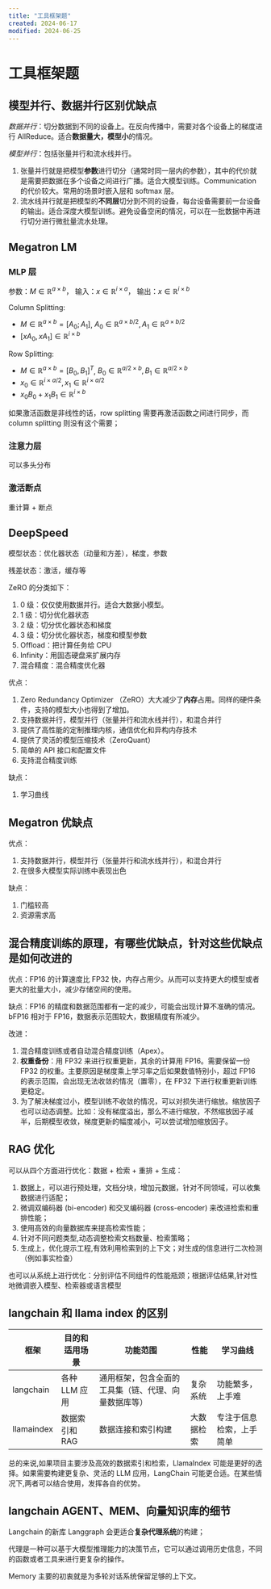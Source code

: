 ```yaml
---
title: "工具框架题"
created: 2024-06-17
modified: 2024-06-25
---
```


# 工具框架题

## 模型并行、数据并行区别优缺点

*数据并行*：切分数据到不同的设备上。在反向传播中，需要对各个设备上的梯度进行 AllReduce。适合**数据量大，模型小**的情况。

*模型并行*：包括张量并行和流水线并行。

1. 张量并行就是把模型**参数**进行切分（通常时同一层内的参数），其中的代价就是需要把数据在多个设备之间进行广播。适合大模型训练。Communication 的代价较大。常用的场景时嵌入层和 softmax 层。
2. 流水线并行就是把模型的**不同层**切分到不同的设备，每台设备需要前一台设备的输出。适合深度大模型训练。避免设备空闲的情况，可以在一批数据中再进行切分进行微批量流水处理。

## Megatron LM

### MLP 层

参数：$M \in \mathbb{R}^{a\times b}$， 输入：$x \in \mathbb{R}^{i\times a}$， 输出：$x \in \mathbb{R}^{i\times b}$

Column Splitting:

- $M \in \mathbb{R}^{a\times b} = [A_0;A_1]$, $A_0 \in \mathbb{R}^{a\times b/2}, A_1 \in \mathbb{R}^{a\times b/2}$
- $[xA_0, xA_1] \in \mathbb{R}^{i\times b}$

Row Splitting:

- $M \in \mathbb{R}^{a\times b} = [B_0, B_1]^T$, $B_0 \in \mathbb{R}^{a/2 \times b}, B_1 \in \mathbb{R}^{a/2\times b}$
- $x_0 \in \mathbb{R}^{i\times a/2}, x_1 \in \mathbb{R}^{i\times a/2}$
- $x_0B_0 + x_1B_1 \in \mathbb{R}^{i\times b}$

如果激活函数是非线性的话，row splitting 需要再激活函数之间进行同步，而 column splitting 则没有这个需要；

### 注意力层

可以多头分布

### 激活断点

重计算 + 断点

## DeepSpeed

模型状态：优化器状态（动量和方差），梯度，参数

残差状态：激活，缓存等

ZeRO 的分类如下：

1. 0 级：仅仅使用数据并行。适合大数据小模型。
2. 1 级：切分优化器状态
3. 2 级：切分优化器状态和梯度
4. 3 级：切分优化器状态，梯度和模型参数
5. Offload：把计算任务给 CPU
6. Infinity：用固态硬盘来扩展内存
7. 混合精度：混合精度优化器

优点：

1. Zero Redundancy Optimizer （ZeRO）大大减少了**内存**占用。同样的硬件条件，支持的模型大小也得到了增加。
2. 支持数据并行，模型并行（张量并行和流水线并行），和混合并行
3. 提供了高性能的定制推理内核，通信优化和异构内存技术
4. 提供了灵活的模型压缩技术（ZeroQuant）
5. 简单的 API 接口和配置文件
6. 支持混合精度训练

缺点：

1. 学习曲线

## Megatron 优缺点

优点：

1. 支持数据并行，模型并行（张量并行和流水线并行），和混合并行
2. 在很多大模型实际训练中表现出色

缺点：

1. 门槛较高
2. 资源需求高

## 混合精度训练的原理，有哪些优缺点，针对这些优缺点是如何改进的

优点：FP16 的计算速度比 FP32 快，内存占用少。从而可以支持更大的模型或者更大的批量大小，减少存储空间的使用。

缺点：FP16 的精度和数据范围都有一定的减少，可能会出现计算不准确的情况。bFP16 相对于 FP16，数据表示范围较大，数据精度有所减少。

改进：

1. 混合精度训练或者自动混合精度训练（Apex）。
2. **权重备份**：用 FP32 来进行权重更新，其余的计算用 FP16。需要保留一份 FP32 的权重。主要原因是梯度乘上学习率之后如果数值特别小，超过 FP16 的表示范围，会出现无法收敛的情况（置零），在 FP32 下进行权重更新训练更稳定。
3. 为了解决梯度过小，模型训练不收敛的情况，可以对损失进行缩放。缩放因子也可以动态调整。比如：没有梯度溢出，那么不进行缩放，不然缩放因子减半，后期模型收敛，梯度更新的幅度减小，可以尝试增加缩放因子。

## RAG 优化

可以从四个方面进行优化：数据 + 检索 + 重排 + 生成：

1. 数据上，可以进行预处理，文档分块，增加元数据，针对不同领域，可以收集数据进行适配；
2. 微调双编码器 (bi-encoder) 和交叉编码器 (cross-encoder) 来改进检索和重排性能；
3. 使用高效的向量数据库来提高检索性能；
4. 针对不同问题类型,动态调整检索文档数量、检索策略；
5. 生成上，优化提示工程,有效利用检索到的上下文；对生成的信息进行二次检测（例如事实检查）

也可以从系统上进行优化：分别评估不同组件的性能瓶颈；根据评估结果,针对性地微调嵌入模型、检索器或语言模型

## langchain 和 llama index 的区别

| 框架         | 目的和适用场景   | 功能范围                       | 性能    | 学习曲线         |
| ---------- | --------- | -------------------------- | ----- | ------------ |
| langchain  | 各种 LLM 应用 | 通用框架，包含全面的工具集（链、代理、向量数据库等） | 复杂系统  | 功能繁多，上手难     |
| llamaindex | 数据索引和 RAG | 数据连接和索引构建                  | 大数据检索 | 专注于信息检索，上手简单 |

总的来说,如果项目主要涉及高效的数据索引和检索，LlamaIndex 可能是更好的选择。如果需要构建更复杂、灵活的 LLM 应用，LangChain 可能更合适。在某些情况下,两者可以结合使用，发挥各自的优势。

## langchain AGENT、MEM、向量知识库的细节

Langchain 的新库 Langgraph 会更适合**复杂代理系统**的构建；

代理是一种可以基于大模型推理能力的决策节点，它可以通过调用历史信息，不同的函数或者工具来进行更复杂的操作。

Memory 主要的初衷就是为多轮对话系统保留足够的上下文。